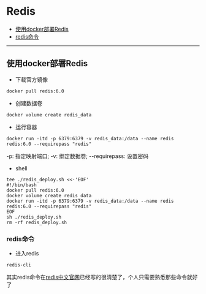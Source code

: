# Redis

+ [使用docker部署Redis](#使用docker部署Redis)
+ [redis命令](#redis命令)

___

## 使用docker部署Redis

+ 下载官方镜像

```shell
docker pull redis:6.0
```

+ 创建数据卷

```shell
docker volume create redis_data
```

+ 运行容器

```shell
docker run -itd -p 6379:6379 -v redis_data:/data --name redis  redis:6.0 --requirepass "redis"
```

-p: 指定映射端口;
-v: 绑定数据卷;
--requirepass: 设置密码

+ shell

```shell
tee ./redis_deploy.sh <<-'EOF'
#!/bin/bash
docker pull redis:6.0
docker volume create redis_data
docker run -itd -p 6379:6379 -v redis_data:/data --name redis  redis:6.0 --requirepass "redis"
EOF
sh ./redis_deploy.sh
rm -rf redis_deploy.sh
```

### redis命令

+ 进入redis

```shell
redis-cli
```

其实redis命令在[redis中文官网](http://www.redis.cn/)已经写的很清楚了，个人只需要熟悉那些命令就好了
